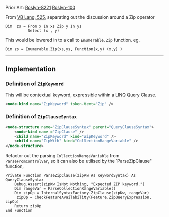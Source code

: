 Prior Art: [Roslyn-8221](https://github.com/dotnet/roslyn/issues/8221)
[Roslyn-100](https://github.com/dotnet/roslyn/issues/100)

From [VB Lang, 525](https://github.com/dotnet/vblang/issues/525), separating out the discussion around a Zip operator

```vbnet
Dim  zs = From x In xs Zip y In ys
          Select (x , y)
```
This would be lowered in to a call to `Enumerable.Zip` function. eg.
```vbnet
Dim zs = Enumerable.Zip(xs,ys, Function(x,y) (x,y) )
```
--------
## Implementation

### Definition of `ZipKeyword`
This will be contextual keyword, expressible within a LINQ Query Clause. 
```xml
<node-kind name="ZipKeyword" token-text="Zip" />
```


### Definition of  `ZipClauseSyntax`
```xml
<node-structure name="ZipClauseSyntax" parent="QueryClauseSyntax">
    <node-kind name ="ZipClause" />
    <child name="ZipKeyword" kind="ZipKeyword" />
    <child name="ZipWith" kind="CollectionRangeVariable" />
</node-structure>
```

Refactor out the parsing `CollectionRangeVariable` from `ParseFromControlVar`, so it can also be utilised by the `ParseZipClause" function,
```vbnet
Private Function ParseZipClause(zipKw As KeywordSyntax) As QueryClauseSyntax
    Debug.Assert(zipKw IsNot Nothing, "Expected ZIP keyword.")
    Dim rangeVar = ParseCollectionRangeVariable()
    Dim zipOp = InternalSyntaxFactory.ZipClause(zipKw, rangeVar)
     zipOp = CheckFeatureAvailability(Feature.ZipQueryExpression, zipOp)
    Return zipOp
End Function
```
